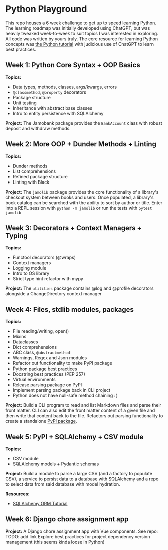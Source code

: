 # Python Playground

This repo houses a 6 week challenge to get up to speed learning Python.
The learning roadmap was initially developed using ChatGPT, but was heavily tweaked week-to-week
to suit topics I was interested in exploring. All code was written by yours truly.
The core resource for learning Python concepts was [the Python tutorial](https://docs.python.org/3/tutorial/index.html)
with judicious use of ChatGPT to learn best practices.


## Week 1: Python Core Syntax + OOP Basics

**Topics:**
- Data types, methods, classes, args/kwargs, errors
- `@classmethod`, `@property` decorators
- Package structure
- Unit testing
- Inheritance with abstract base classes
- Intro to entity persistence with SQLAlchemy

**Project:**
The Jamobank package provides the `BankAccount` class with robust deposit and withdraw methods.

## Week 2: More OOP + Dunder Methods + Linting

**Topics:**
- Dunder methods
- List comprehensions
- Refined package structure
- Linting with Black

**Project:**
The `jamolib` package provides the core functionality of a library's checkout system between books and users.
Once populated, a library's book catalog can be searched with the ability to sort by author or title.
Enter into a REPL session with `python -m jamolib` or run the tests with `pytest jamolib`

## Week 3: Decorators + Context Managers + Typing

**Topics:**
- Functool decorators (@wraps)
- Context managers
- Logging module
- Intro to OS library
- Strict type hint refactor with mypy

**Project:**
The `utilities` package contains @log and @profile decorators alongside a ChangeDirectory context manager

## Week 4: Files, stdlib modules, packages

**Topics:**
- File reading/writing, open()
- Mixins
- Dataclasses
- Dict comprehensions
- ABC class, `@abstractmethod`
- Warnings, Regex and Json modules
- Refactor out functionality to make PyPI package
- Python package best practices
- Docstring best practices (PEP 257)
- Virtual environments
- Release parsing package on PyPI
- Implement parsing package back in CLI project
- Python does not have null-safe method chaining :(

**Project:**
Build a CLI program to read and list Markdown files and parse their front matter. CLI can also edit the front matter
content of a given file and then write that content back to the file. Refactors out parsing functionality to create a standalone
[PyPI package](https://github.com/jamogriff/markup-front-matter-parser).

## Week 5: PyPI + SQLAlchemy + CSV module

**Topics:**
- CSV module
- SQLAlchemy models + Pydantic schemas

**Project:**
Build a module to parse a large CSV (and a factory to populate CSV), a service to persist data to a database with SQLAlchemy
and a repo to select data from said database with model hydration.

**Resources:**
- [SQLAlchemy ORM Tutorial](https://docs.sqlalchemy.org/en/20/orm/quickstart.html)

## Week 6: Django chore assignment app 

**Project:**
A Django chore assignment app with Vue components. See repo: TODO: add link
Explore best practices for project dependency version management (this seems kinda loose in Python)

